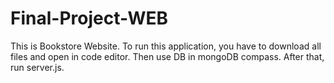 # Final-Project-WEB
This is Bookstore Website. To run this application, you have to download all files and open in code editor. Then use DB in mongoDB compass. After that, run server.js. 
